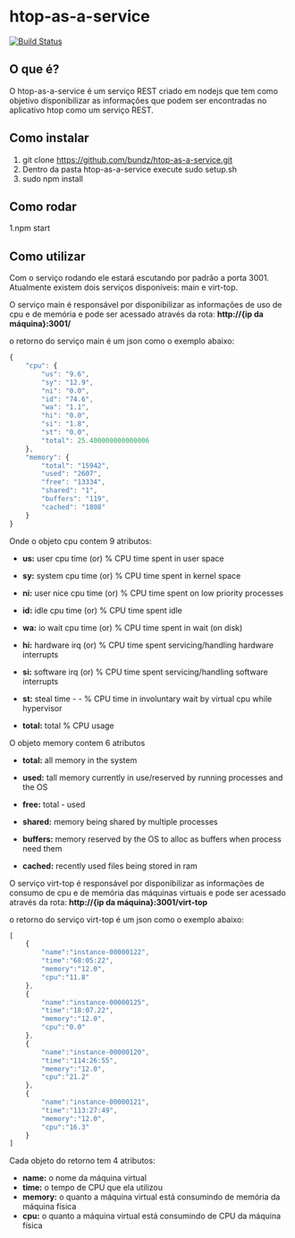 # htop-as-a-service

[![Build Status](https://travis-ci.org/bundz/htop-as-a-service.svg?branch=master)](https://travis-ci.org/bundz/htop-as-a-service)

## O que é?

O htop-as-a-service é um serviço REST criado em nodejs que tem como objetivo disponibilizar as informações que podem ser encontradas no aplicativo htop como um serviço REST. 

## Como instalar

1. git clone https://github.com/bundz/htop-as-a-service.git
2. Dentro da pasta htop-as-a-service execute sudo setup.sh
3. sudo npm install

## Como rodar
1.npm start

## Como utilizar
Com o serviço rodando ele estará escutando por padrão a porta 3001. Atualmente existem dois serviços disponíveis: main e virt-top.

O serviço main é responsável por disponibilizar as informações de uso de cpu e de memória e pode ser acessado através da rota:
**http://{ip da máquina}:3001/**

o retorno do serviço main é um json como o exemplo abaixo:

```javascript
{
	"cpu": {
		"us": "9.6",
		"sy": "12.9",
		"ni": "0.0",
		"id": "74.6",
		"wa": "1.1",
		"hi": "0.0",
		"si": "1.8",
		"st": "0.0",
		"total": 25.400000000000006
	},
	"memory": {
		"total": "15942",
		"used": "2607",
		"free": "13334",
		"shared": "1",
		"buffers": "119",
		"cached": "1808"
	}
}
```

Onde o objeto cpu contem 9 atributos:

- **us:** user cpu time (or) % CPU time spent in user space

- **sy:** system cpu time (or) % CPU time spent in kernel space

- **ni:** user nice cpu time (or) % CPU time spent on low priority processes

- **id:** idle cpu time (or) % CPU time spent idle

- **wa:** io wait cpu time (or) % CPU time spent in wait (on disk)

- **hi:** hardware irq (or) % CPU time spent servicing/handling hardware interrupts

- **si:** software irq (or) % CPU time spent servicing/handling software interrupts

- **st:** steal time - - % CPU time in involuntary wait by virtual cpu while hypervisor

- **total:** total % CPU usage

O objeto memory contem 6 atributos

- **total:** all memory in the system

- **used:** tall memory currently in use/reserved by running processes and the OS

- **free:** total - used

- **shared:** memory being shared by multiple processes

- **buffers:** memory reserved by the OS to alloc as buffers when process need them

- **cached:** recently used files being stored in ram

O serviço virt-top é responsável por disponibilizar as informações de consumo de cpu e de memória das máquinas virtuais e pode ser acessado através da rota:
**http://{ip da máquina}:3001/virt-top**

o retorno do serviço virt-top é um json como o exemplo abaixo:

```javascript
[
	{
		"name":"instance-00000122",
		"time":"68:05:22",
		"memory":"12.0",
		"cpu":"11.8"
	},
	{
		"name":"instance-00000125",
		"time":"18:07.22",
		"memory":"12.0",
		"cpu":"0.0"
	},
	{
		"name":"instance-00000120",
		"time":"114:26:55",
		"memory":"12.0",
		"cpu":"21.2"
	},
	{
		"name":"instance-00000121",
		"time":"113:27:49",
		"memory":"12.0",
		"cpu":"16.3"
	}
]
```

Cada objeto do retorno tem 4 atributos:

- **name:** o nome da máquina virtual
- **time:** o tempo de CPU que ela utilizou
- **memory:** o quanto a máquina virtual está consumindo de memória da máquina física
- **cpu:** o quanto a máquina virtual está consumindo de CPU da máquina física
